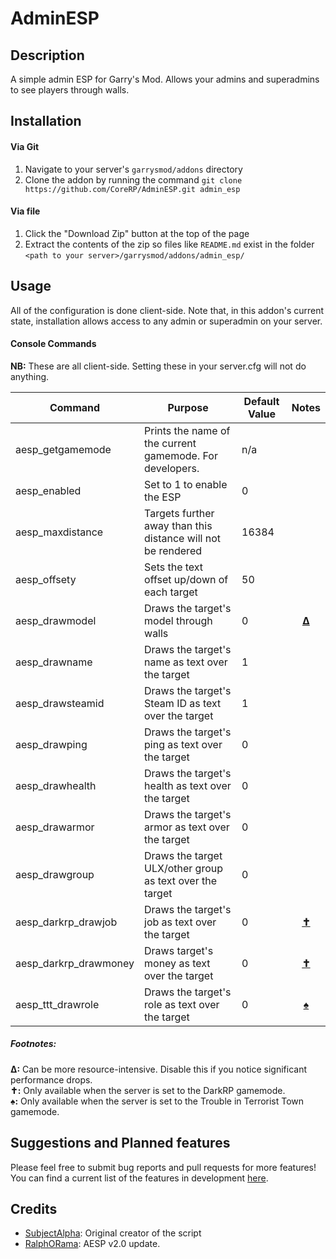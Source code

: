 # AdminESP
## Description   
A simple admin ESP for Garry's Mod. Allows your admins and superadmins to see players through walls.

## Installation
#### Via Git   
1. Navigate to your server's `garrysmod/addons` directory
2. Clone the addon by running the command `git clone https://github.com/CoreRP/AdminESP.git admin_esp`

#### Via file   
1. Click the "Download Zip" button at the top of the page
2. Extract the contents of the zip so files like `README.md` exist in the folder `<path to your server>/garrysmod/addons/admin_esp/`

## Usage   
All of the configuration is done client-side. Note that, in this addon's current state, installation allows access to any admin or superadmin on your server.

#### Console Commands

**NB:** These are all client-side. Setting these in your server.cfg will not do anything.

| Command               | Purpose                                                       | Default Value | Notes |
| --------------------- | ------------------------------------------------------------- | ------------- | :---: |
| aesp_getgamemode      | Prints the name of the current gamemode. For developers.      | n/a           |       |
| aesp_enabled          | Set to 1 to enable the ESP                                    | 0             |       |
| aesp_maxdistance      | Targets further away than this distance will not be rendered  | 16384         |       |
| aesp_offsety          | Sets the text offset up/down of each target                   | 50            |       |
| aesp_drawmodel        | Draws the target's model through walls                        | 0             |[**Δ**][1]|
| aesp_drawname         | Draws the target's name as text over the target               | 1             |       |
| aesp_drawsteamid      | Draws the target's Steam ID as text over the target           | 1             |       |
| aesp_drawping         | Draws the target's ping as text over the target               | 0             |       |
| aesp_drawhealth       | Draws the target's health as text over the target             | 0             |       |
| aesp_drawarmor        | Draws the target's armor as text over the target              | 0             |       |
| aesp_drawgroup        | Draws the target ULX/other group as text over the target      | 0             |       |
| aesp_darkrp_drawjob   | Draws the target's job as text over the target                | 0             |[**✝**][1]|
| aesp_darkrp_drawmoney | Draws target's money as text over the target                  | 0             |[**✝**][1]|
| aesp_ttt_drawrole     | Draws the target's role as text over the target               | 0             |[**♠**][1]|

##### Footnotes:   
**Δ:** Can be more resource-intensive. Disable this if you notice significant performance drops.   
**✝:** Only available when the server is set to the DarkRP gamemode.   
**♠:** Only available when the server is set to the Trouble in Terrorist Town gamemode.

## Suggestions and Planned features
Please feel free to submit bug reports and pull requests for more features! You can find a current list of the features in development [here][2].

## Credits
- [SubjectAlpha][3]: Original creator of the script
- [RalphORama][4]: AESP v2.0 update.

[1]: #footnotes
[2]: https://trello.com/b/kUerE74L/admin-esp
[3]: https://github.com/SubjectAlpha/
[4]: https://github.com/RalphORama/

